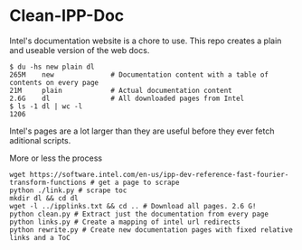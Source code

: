 # Clean-IPP-Doc
Intel's documentation website is a chore to use. This repo creates a plain and useable version of the web docs. 

```
$ du -hs new plain dl
265M    new              # Documentation content with a table of contents on every page
21M     plain            # Actual documentation content
2.6G    dl               # All downloaded pages from Intel
$ ls -1 dl | wc -l
1206
```

Intel's pages are a lot larger than they are useful before they ever fetch aditional scripts.

More or less the process

```
wget https://software.intel.com/en-us/ipp-dev-reference-fast-fourier-transform-functions # get a page to scrape
python ./link.py # scrape toc
mkdir dl && cd dl
wget -l ../ipplinks.txt && cd .. # Download all pages. 2.6 G!
python clean.py # Extract just the documentation from every page
python links.py # Create a mapping of intel url redirects
python rewrite.py # Create new documentation pages with fixed relative links and a ToC
```
